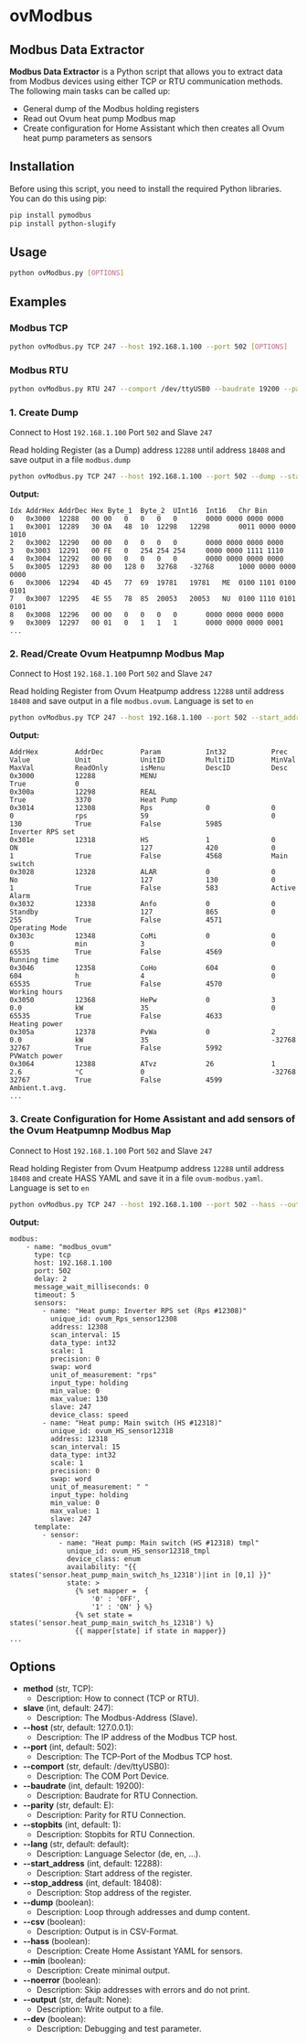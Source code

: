 # ovModbus
## Modbus Data Extractor

**Modbus Data Extractor** is a Python script that allows you to extract data from Modbus devices using either TCP or RTU communication methods. 
The following main tasks can be called up:
- General dump of the Modbus holding registers
- Read out Ovum heat pump Modbus map
- Create configuration for Home Assistant which then creates all Ovum heat pump parameters as sensors

## Installation

Before using this script, you need to install the required Python libraries. You can do this using pip:

```bash
pip install pymodbus
pip install python-slugify
```

## Usage

```bash
python ovModbus.py [OPTIONS]
```
## Examples

### Modbus TCP
```bash
python ovModbus.py TCP 247 --host 192.168.1.100 --port 502 [OPTIONS]
```

### Modbus RTU
```bash
python ovModbus.py RTU 247 --comport /dev/ttyUSB0 --baudrate 19200 --parity E --stopbits 1 [OPTIONS]
```

### 1. Create Dump
Connect to Host ```192.168.1.100``` Port ```502``` and Slave ```247```

Read holding Register (as a Dump) address ```12288``` until address ```18408``` and save output in a file ```modbus.dump```
```bash
python ovModbus.py TCP 247 --host 192.168.1.100 --port 502 --dump --start_address 12288 --stop_address 18408 --output modbus.dump
```
**Output:**
```
Idx	AddrHex	AddrDec	Hex	Byte_1	Byte_2	UInt16	Int16	Chr	Bin
0	0x3000	12288	00 00	0	0	0	0		0000 0000 0000 0000
1	0x3001	12289	30 0A	48	10	12298	12298		0011 0000 0000 1010
2	0x3002	12290	00 00	0	0	0	0		0000 0000 0000 0000
3	0x3003	12291	00 FE	0	254	254	254		0000 0000 1111 1110
4	0x3004	12292	00 00	0	0	0	0		0000 0000 0000 0000
5	0x3005	12293	80 00	128	0	32768	-32768		1000 0000 0000 0000
6	0x3006	12294	4D 45	77	69	19781	19781	ME	0100 1101 0100 0101
7	0x3007	12295	4E 55	78	85	20053	20053	NU	0100 1110 0101 0101
8	0x3008	12296	00 00	0	0	0	0		0000 0000 0000 0000
9	0x3009	12297	00 01	0	1	1	1		0000 0000 0000 0001
...
```

### 2. Read/Create Ovum Heatpumnp Modbus Map
Connect to Host ```192.168.1.100``` Port ```502``` and Slave ```247```

Read holding Register from Ovum Heatpump address ```12288``` until address ```18408``` and save output in a file ```modbus.ovum```. Language is set to ```en```

```bash
python ovModbus.py TCP 247 --host 192.168.1.100 --port 502 --start_address 12288 --stop_address 18408 --output modbus.ovum --lang en
```
**Output:**
```
AddrHex         AddrDec         Param           Int32           Prec            Value           Unit            UnitID          MultiID         MinVal          MaxVal          ReadOnly        isMenu          DescID          Desc
0x3000          12288           MENU                                                                                                                                                            True            0               
0x300a          12298           REAL                                                                                                                                                            True            3370            Heat Pump
0x3014          12308           Rps             0               0               0               rps             59                              0               130             True            False           5985            Inverter RPS set
0x301e          12318           HS              1               0               ON                              127             420             0               1               True            False           4568            Main switch
0x3028          12328           ALAR            0               0               No                              127             130             0               1               True            False           583             Active Alarm
0x3032          12338           Anfo            0               0               Standby                         127             865             0               255             True            False           4571            Operating Mode
0x303c          12348           CoMi            0               0               0               min             3                               0               65535           True            False           4569            Running time
0x3046          12358           CoHo            604             0               604             h               4                               0               65535           True            False           4570            Working hours
0x3050          12368           HePw            0               3               0.0             kW              35                              0               65535           True            False           4633            Heating power
0x305a          12378           PvWa            0               2               0.0             kW              35                              -32768          32767           True            False           5992            PVWatch power
0x3064          12388           ATvz            26              1               2.6             °C              0                               -32768          32767           True            False           4599            Ambient.t.avg.
...
```

### 3. Create Configuration for Home Assistant and add sensors of the Ovum Heatpumnp Modbus Map
Connect to Host ```192.168.1.100``` Port ```502``` and Slave ```247```

Read holding Register from Ovum Heatpump address ```12288``` until address ```18408``` and create HASS YAML and save it in a file ```ovum-modbus.yaml```. Language is set to ```en```

```bash
python ovModbus.py TCP 247 --host 192.168.1.100 --port 502 --hass --output ovum-modbus.yaml --lang en
```
**Output:**
```
modbus:
    - name: "modbus_ovum"
      type: tcp
      host: 192.168.1.100
      port: 502
      delay: 2
      message_wait_milliseconds: 0
      timeout: 5
      sensors:
        - name: "Heat pump: Inverter RPS set (Rps #12308)"         
          unique_id: ovum_Rps_sensor12308
          address: 12308
          scan_interval: 15                
          data_type: int32
          scale: 1
          precision: 0
          swap: word
          unit_of_measurement: "rps"
          input_type: holding
          min_value: 0
          max_value: 130
          slave: 247                    
          device_class: speed
        - name: "Heat pump: Main switch (HS #12318)"         
          unique_id: ovum_HS_sensor12318
          address: 12318
          scan_interval: 15                
          data_type: int32
          scale: 1
          precision: 0
          swap: word
          unit_of_measurement: " "
          input_type: holding
          min_value: 0
          max_value: 1
          slave: 247
      template:
        - sensor:
            - name: "Heat pump: Main switch (HS #12318) tmpl"
              unique_id: ovum_HS_sensor12318_tmpl            
              device_class: enum
              availability: "{{ states('sensor.heat_pump_main_switch_hs_12318')|int in [0,1] }}"
              state: >
                {% set mapper =  {
                    '0' : 'OFF',
                    '1' : 'ON' } %}            
                {% set state = states('sensor.heat_pump_main_switch_hs_12318') %}
                {{ mapper[state] if state in mapper}}
...
```

## Options

- **method** (str, TCP):
  - Description: How to connect (TCP or RTU).
- **slave** (int, default: 247):
  - Description: The Modbus-Address (Slave).
- **--host** (str, default: 127.0.0.1):
  - Description: The IP address of the Modbus TCP host.
- **--port** (int, default: 502):
  - Description: The TCP-Port of the Modbus TCP host.
- **--comport** (str, default: /dev/ttyUSB0):
  - Description: The COM Port Device.
- **--baudrate** (int, default: 19200):
  - Description: Baudrate for RTU Connection.
- **--parity** (str, default: E):
  - Description: Parity for RTU Connection.
- **--stopbits** (int, default: 1):
  - Description: Stopbits for RTU Connection.
- **--lang** (str, default: default):
  - Description: Language Selector (de, en, ...).
- **--start_address** (int, default: 12288):
  - Description: Start address of the register.
- **--stop_address** (int, default: 18408):
  - Description: Stop address of the register.
- **--dump** (boolean):
  - Description: Loop through addresses and dump content.
- **--csv** (boolean):
  - Description: Output is in CSV-Format.
- **--hass** (boolean):
  - Description: Create Home Assistant YAML for sensors.
- **--min** (boolean):
  - Description: Create minimal output.
- **--noerror** (boolean):
  - Description: Skip addresses with errors and do not print.
- **--output** (str, default: None):
  - Description: Write output to a file.
- **--dev** (boolean):
  - Description: Debugging and test parameter.
